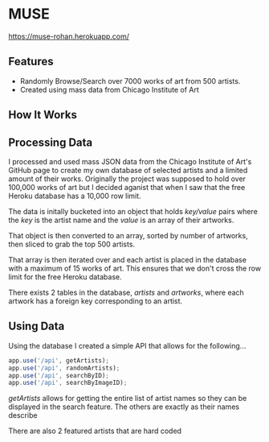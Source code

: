 # MUSE

https://muse-rohan.herokuapp.com/

## Features
   - Randomly Browse/Search over 7000 works of art from 500 artists.
   - Created using mass data from Chicago Institute of Art

## How It Works

## Processing Data
I processed and used mass JSON data from the Chicago Institute of Art's GitHub page to create my own database of selected artists and a         limited amount of their works. Originally the project was supposed to hold over 100,000 works of art but I decided aganist that when I saw       that the free Heroku database has a 10,000 row limit. 

The data is initally bucketed into an object that holds *key/value* pairs where the *key* is the artist name and the *value* is an array of their artworks. 

That object is then converted to an array, sorted by number of artworks, then sliced to grab the top 500 artists.

That array is then iterated over and each artist is placed in the database with a maximum of 15 works of art. This ensures that we don't cross the row limit for the free Heroku database.

There exists 2 tables in the database, *artists* and *artworks*, where each artwork has a foreign key corresponding to an artist.

## Using Data
Using the database I created a simple API that allows for the following...

``` javascript
app.use('/api', getArtists);
app.use('/api', randomArtists);
app.use('/api', searchByID);
app.use('/api', searchByImageID);
```

*getArtists* allows for getting the entire list of artist names so they can be displayed in the search feature.
The others are exactly as their names describe

There are also 2 featured artists that are hard coded

